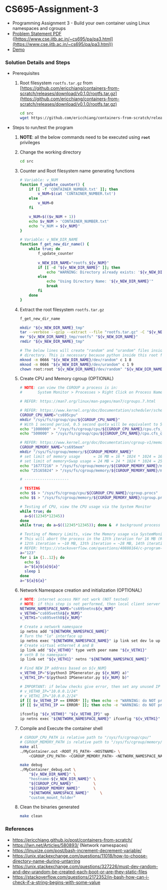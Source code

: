 # CS695-Assignment-3

- Programming Assignment 3 - Build your own container using Linux namespaces and cgroups
- [Problem Statement PDF](./Problem%20Statement%20-%20Programming%20Assignment%203.pdf) ([https://www.cse.iitb.ac.in/~cs695/pa/pa3.html](https://www.cse.iitb.ac.in/~cs695/pa/pa3.html))
- [Demo](./CS695-Assignment-3%20-%20Demo%202%20-%202021-03-26%2014-47-00)

### Solution Details and Steps

- Prerequisites
    
    1. Root filesystem `rootfs.tar.gz` from [https://github.com/ericchiang/containers-from-scratch/releases/download/v0.1.0/rootfs.tar.gz](https://github.com/ericchiang/containers-from-scratch/releases/download/v0.1.0/rootfs.tar.gz)
       ```sh
       cd src
       wget https://github.com/ericchiang/containers-from-scratch/releases/download/v0.1.0/rootfs.tar.gz
       ```

- Steps to run/test the program
    
    1. **NOTE**: all the below commands need to be executed using **`root`** privileges 
    
    2. Change the working directory
       ```sh
       cd src
       ```
    
    3. Counter and Root filesystem name generating functions
       ```sh
       # Variable: v_NUM
       function f_update_counter() { 
           if [[ -f 'CONTAINER_NUMBER.txt' ]]; then
               v_NUM=$(cat 'CONTAINER_NUMBER.txt')
           else
               v_NUM=0
           fi

           v_NUM=$(($v_NUM + 1))
           echo $v_NUM > 'CONTAINER_NUMBER.txt'       
           echo "v_NUM = ${v_NUM}"
       }

       # Variable: v_NEW_DIR_NAME
       function f_get_new_dir_name() {
           while true; do
               f_update_counter
               
               v_NEW_DIR_NAME="rootfs_${v_NUM}"
               if [[ -d "${v_NEW_DIR_NAME}" ]]; then
                   echo "WARNING: Directory already exists: '${v_NEW_DIR_NAME}'"
               else
                   echo "Using Directory Name: '${v_NEW_DIR_NAME}'"
                   break
               fi       
           done
       }
       ```
    
    4. Extract the root filesystem `rootfs.tar.gz`
       ```sh
       f_get_new_dir_name

       mkdir "${v_NEW_DIR_NAME}_tmp"
       tar --verbose --gzip --extract --file "rootfs.tar.gz" -C "${v_NEW_DIR_NAME}_tmp"  # OR, tar -vzxf "rootfs.tar.gz"
       mv "${v_NEW_DIR_NAME}_tmp/rootfs" "${v_NEW_DIR_NAME}"
       rmdir "${v_NEW_DIR_NAME}_tmp"

       # The below lines will create "random" and "urandom" files inside the "${v_NEW_DIR_NAME}/dev"
       # directory. This is necessary because python inside this root filesystem needs these files.
       mknod -m 0666 "${v_NEW_DIR_NAME}/dev/random" c 1 8
       mknod -m 0666 "${v_NEW_DIR_NAME}/dev/urandom" c 1 9
       chown root:root "${v_NEW_DIR_NAME}/dev/random" "${v_NEW_DIR_NAME}/dev/urandom"
       ```

    5. Create CPU and Memory cgroup (OPTIONAL)
       ```sh
       # NOTE: can view the CGROUP a process is in: 
       #       System Monitor > Processes > Right Click on Process Name > Scroll Down to see "Control Group"

       # REFER: https://man7.org/linux/man-pages/man7/cgroups.7.html

       # REFER: https://www.kernel.org/doc/Documentation/scheduler/sched-bwc.txt
       CGROUP_CPU_NAME="cs695cpu"
       mkdir "/sys/fs/cgroup/cpu/${CGROUP_CPU_NAME}"
       # With 1 second period, 0.5 second quota will be equivalent to 50% of 1 CPU
       echo "1000000" > "/sys/fs/cgroup/cpu/${CGROUP_CPU_NAME}/cpu.cfs_period_us"
       echo "500000" > "/sys/fs/cgroup/cpu/${CGROUP_CPU_NAME}/cpu.cfs_quota_us"

       # REFER: https://www.kernel.org/doc/Documentation/cgroup-v1/memory.txt
       CGROUP_MEMORY_NAME="cs695mem"
       mkdir "/sys/fs/cgroup/memory/${CGROUP_MEMORY_NAME}"
       # set limit of memory usage      = 16 MB = 16 * 1024 * 1024 = 16777216
       # set limit of memory+Swap usage = 24 MB = 24 * 1024 * 1024 = 25165824
       echo "16777216" > "/sys/fs/cgroup/memory/${CGROUP_MEMORY_NAME}/memory.limit_in_bytes"
       echo "25165824" > "/sys/fs/cgroup/memory/${CGROUP_MEMORY_NAME}/memory.memsw.limit_in_bytes"

       # --------------------

       # TESTING
       echo $$ > "/sys/fs/cgroup/cpu/${CGROUP_CPU_NAME}/cgroup.procs"
       echo $$ > "/sys/fs/cgroup/memory/${CGROUP_MEMORY_NAME}/cgroup.procs"

       # Testing of CPU, view the CPU usage via the System Monitor
       while true; do
         a=$((12345*12345))
       done
       while true; do a=$((12345*12345)); done &  # background process

       # Testing of Memory Limits, view the Memory usage via SystemMonitor
       # This will abort the process in the 13th iteration for 16 MB (RAM), 24 MB (RAM + SWAP)
       # 12th iteration = ~10 MB, 13th iteration = ~28 MB, 14th iteration = ~83 MB, 15th iteration = ~247 MB
       # REFER: https://stackoverflow.com/questions/40888164/c-program-crashes-with-exit-code-9-sigkill
       a="123"
       for i in {1..12}; do
         echo $i
         a="${a}${a}${a}"
         sleep 1
       done
       a="${a}${a}"
       ```

    6. Network Namespace creation and initialization (OPTIONAL)
       ```sh
       # NOTE: internet access MAY not work (NOT tested)
       # NOTE: if this step is not performed, then local client server program will not work
       NETWORK_NAMESPACE_NAME="cs695netns${v_NUM}"
       v_VETH0="cs695vethA${v_NUM}"
       v_VETH1="cs695vethB${v_NUM}"
       
       # Create a network namespace
       ip netns add "${NETWORK_NAMESPACE_NAME}"
       # Turn the "lo" interface up
       ip netns exec "${NETWORK_NAMESPACE_NAME}" ip link set dev lo up
       # Create virtual ethernet A and B
       ip link add "${v_VETH0}" type veth peer name "${v_VETH1}"
       # veth B to namespace
       ip link set "${v_VETH1}" netns "${NETWORK_NAMESPACE_NAME}"
       
       # Find NEW IP address based on ${v_NUM}
       v_VETH0_IP="$(python3 IPGenerator.py ${v_NUM} a)"
       v_VETH1_IP="$(python3 IPGenerator.py ${v_NUM} b)"

       # IMPORTANT: if below checks give error, then set any unused IP address manually using:
       # v_VETH0_IP="10.0.0.1/24"
       # v_VETH1_IP="10.0.0.2/24"
       if [[ $v_VETH0_IP == ERROR* ]]; then echo -e "WARNING: do NOT proceed\n${v_VETH0_IP}"; fi
       if [[ $v_VETH1_IP == ERROR* ]]; then echo -e "WARNING: do NOT proceed\n${v_VETH1_IP}"; fi

       ifconfig "${v_VETH0}" "${v_VETH0_IP}" up
       ip netns exec "${NETWORK_NAMESPACE_NAME}" ifconfig "${v_VETH1}" "${v_VETH1_IP}" up
       ```

    7. Compile and Execute the container shell
       ```sh
       # CGROUP_CPU_PATH is relative path to "/sys/fs/cgroup/cpu/"
       # CGROUP_MEMORY_PATH is relative path to "/sys/fs/cgroup/memory/"
       make all
       ./MyContainer.out <ROOT_FS_PATH> <HOSTNAME> \
           <CGROUP_CPU_PATH> <CGROUP_MEMORY_PATH> <NETWORK_NAMESPACE_NAME> <MOUNT_DIR_PATH>

       make debug
       ./MyContainer_debug.out \
           "${v_NEW_DIR_NAME}" \
           "hostname-${v_NEW_DIR_NAME}" \
           "${CGROUP_CPU_NAME}"         \
           "${CGROUP_MEMORY_NAME}"      \
           "${NETWORK_NAMESPACE_NAME}"     \
           "custom_mount_folder"
       ```
    
    7. Clean the binaries generated
       ```sh
       make clean
       ```


### References
- https://ericchiang.github.io/post/containers-from-scratch/
- https://lwn.net/Articles/580893/ (Network namespaces)
- https://linuxize.com/post/bash-increment-decrement-variable/
- https://unix.stackexchange.com/questions/11018/how-to-choose-directory-name-during-untarring
- https://unix.stackexchange.com/questions/327226/must-dev-random-and-dev-urandom-be-created-each-boot-or-are-they-static-files
- https://stackoverflow.com/questions/2172352/in-bash-how-can-i-check-if-a-string-begins-with-some-value


